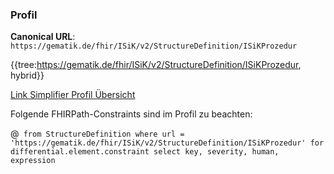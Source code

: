 ### Profil

**Canonical URL**: ```https://gematik.de/fhir/ISiK/v2/StructureDefinition/ISiKProzedur```

{{tree:https://gematik.de/fhir/ISiK/v2/StructureDefinition/ISiKProzedur, hybrid}}

[Link Simplifier Profil Übersicht](https://gematik.de/fhir/ISiK/v2/StructureDefinition/ISiKProzedur)

Folgende FHIRPath-Constraints sind im Profil zu beachten:

@``` from StructureDefinition where url = 'https://gematik.de/fhir/ISiK/v2/StructureDefinition/ISiKProzedur' for differential.element.constraint select key, severity, human, expression```